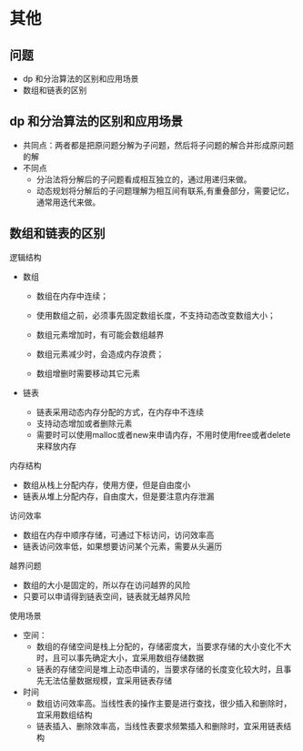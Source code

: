 # 其他

## 问题

* dp 和分治算法的区别和应用场景
* 数组和链表的区别

## dp 和分治算法的区别和应用场景

* 共同点：两者都是把原问题分解为子问题，然后将子问题的解合并形成原问题的解
* 不同点
    * 分治法将分解后的子问题看成相互独立的，通过用递归来做。
    * 动态规划将分解后的子问题理解为相互间有联系,有重叠部分，需要记忆，通常用迭代来做。

## 数组和链表的区别

逻辑结构

* 数组

    * 数组在内存中连续； 

    * 使用数组之前，必须事先固定数组长度，不支持动态改变数组大小；

    * 数组元素增加时，有可能会数组越界

    * 数组元素减少时，会造成内存浪费；

    * 数组增删时需要移动其它元素	

* 链表
    * 链表采用动态内存分配的方式，在内存中不连续 
    * 支持动态增加或者删除元素 
    * 需要时可以使用malloc或者new来申请内存，不用时使用free或者delete来释放内存

内存结构

* 数组从栈上分配内存，使用方便，但是自由度小
* 链表从堆上分配内存，自由度大，但是要注意内存泄漏

访问效率

* 数组在内存中顺序存储，可通过下标访问，访问效率高
* 链表访问效率低，如果想要访问某个元素，需要从头遍历

越界问题	

* 数组的大小是固定的，所以存在访问越界的风险
* 只要可以申请得到链表空间，链表就无越界风险

使用场景	

* 空间：
    * 数组的存储空间是栈上分配的，存储密度大，当要求存储的大小变化不大时，且可以事先确定大小，宜采用数组存储数据
    * 链表的存储空间是堆上动态申请的，当要求存储的长度变化较大时，且事先无法估量数据规模，宜采用链表存储
* 时间
    * 数组访问效率高。当线性表的操作主要是进行查找，很少插入和删除时，宜采用数组结构
    * 链表插入、删除效率高，当线性表要求频繁插入和删除时，宜采用链表结构
